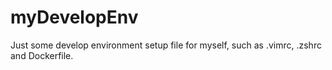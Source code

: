 # myDevelopEnv
Just some develop environment setup file for myself, such as .vimrc, .zshrc and Dockerfile.
